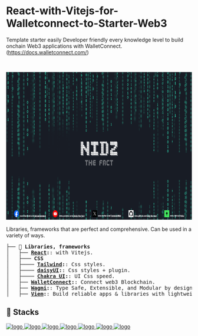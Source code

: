 # React-with-Vitejs-for-Walletconnect-to-Starter-Web3
Template starter easily Developer friendly every knowledge level to build onchain Web3 applications with WalletConnect. (https://docs.walletconnect.com/)

<br/>

<p align="center">
  <a href="https://linktr.ee/nid_z">
      <picture>
        <img alt="logo" src="https://github.com/nidz-the-fact/React-with-Vitejs-for-Walletconnect-to-Starter-Web3/blob/main/nidz-the-fact-cover.png" width="100%" height="400">
      </picture>
</a>
</p>

Libraries, frameworks that are perfect and comprehensive. Can be used in a variety of ways.

<pre>
├── <b>📖 Libraries, frameworks</b>
│   ├── <b><a href="https://vitejs.dev/guide/#scaffolding-your-first-vite-project">React</a>:</b>: with Vitejs.
│   ├─── <b>CSS</b>
│   ├──── <b><a href="https://tailwindcss.com/docs/guides/vite">Tailwind</a>:</b>: Css styles.
│   ├──── <b><a href="https://daisyui.com/docs/install/">daisyUI</a>:</b>: Css styles + plugin.
│   ├──── <b><a href="https://v2.chakra-ui.com/getting-started/vite-guide">Chakra UI</a>:</b>: UI Css speed.
│   ├── <b><a href="https://docs.walletconnect.com/web3modal/react/about">WalletConnect</a>:</b>: Connect web3 Blockchain.
│   ├── <b><a href="https://wagmi.sh/react/getting-started">Wagmi</a>:</b>: Type Safe, Extensible, and Modular by design. Build high-performance blockchain frontends.
│   ├── <b><a href="https://viem.sh/docs/installation">Viem</a>:</b>: Build reliable apps & libraries with lightweight, composable, and type-safe modules that interface with Ethereum
</pre>

## 🔧 Stacks

<a href="https://react.dev/">
  <picture>
    <img alt="logo" src="https://encrypted-tbn0.gstatic.com/images?q=tbn:ANd9GcQcR5U16C8yXgBpl7-Bc7Itjx3_LRl425zINA&s" width="auto" height="50">
  </picture>
</a>
<a href="https://tailwindcss.com/">
  <picture>
    <img alt="logo" src="https://encrypted-tbn0.gstatic.com/images?q=tbn:ANd9GcTSDKn3vA2YUbXzN0ZC3gALWJ08gJN-Drl15w&s" width="auto" height="50">
  </picture>
</a>
<a href="https://daisyui.com/">
  <picture>
    <img alt="logo" src="https://raw.githubusercontent.com/saadeghi/daisyui-images/master/images/daisyui-logo/favicon-192.png" width="auto" height="50">
  </picture>
</a>
<a href="https://v2.chakra-ui.com/">
  <picture>
    <img alt="logo" src="https://pbs.twimg.com/profile_images/1244925541448286208/rzylUjaf_400x400.jpg" width="auto" height="50">
  </picture>
</a>
<a href="https://walletconnect.com/">
  <picture>
    <img alt="logo" src="https://pbs.twimg.com/profile_images/1737473466847125504/SN4QL9k3_400x400.jpg" width="auto" height="50">
  </picture>
</a>
<a href="https://wagmi.sh/">
  <picture>
    <img alt="logo" src="https://moralis.io/wp-content/uploads/web3wiki/196-wagmi/637e6c001c60c5e2d8078d8c_wOdHswYe73lnRqkKuJDsSLgwRkQ9Kt831G_9nSGTEFw.png" width="auto" height="50">
  </picture>
</a>
<a href="https://viem.sh/">
  <picture>
    <img alt="logo" src="https://viem.sh/icon-light.png" width="auto" height="50">
  </picture>
</a>
